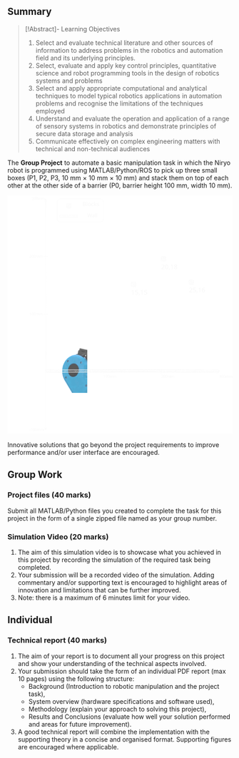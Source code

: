 
## Summary

> [!Abstract]- Learning Objectives
> 1. Select and evaluate technical literature and other sources of information to address problems in the robotics and automation field and its underlying principles.
> 2. Select, evaluate and apply key control principles, quantitative science and robot programming tools in the design of robotics systems and problems
> 3. Select and apply appropriate computational and analytical techniques to model typical robotics applications in automation problems and recognise the limitations of the techniques employed
> 4. Understand and evaluate the operation and application of a range of sensory systems in robotics and demonstrate principles of secure data storage and analysis
> 5. Communicate effectively on complex engineering matters with technical and non-technical audiences

The **Group Project** to automate a basic manipulation task in which the Niryo robot is programmed using MATLAB/Python/ROS to pick up three small boxes (P1, P2, P3, 10 mm × 10 mm × 10 mm) and stack them on top of each other at the other side of a barrier (P0, barrier height 100 mm, width 10 mm).

![Group 6 Layout](Group6Layout.svg)


Innovative solutions that go beyond the project requirements to improve performance and/or user interface are encouraged.

## Group Work

### Project files (40 marks)
Submit all MATLAB/Python files you created to complete the task for this project in the form of a single zipped file named as your group number.

### Simulation Video (20 marks)
1. The aim of this simulation video is to showcase what you achieved in this project by recording the simulation of the required task being completed.
2. Your submission will be a recorded video of the simulation. Adding commentary and/or supporting text is encouraged to highlight areas of innovation and limitations that can be further improved.
3. Note: there is a maximum of 6 minutes limit for your video.

## Individual

### Technical report (40 marks)

1. The aim of your report is to document all your progress on this project and show your understanding of the technical aspects involved.
2. Your submission should take the form of an individual PDF report (max 10 pages) using the following structure:
	- Background (Introduction to robotic manipulation and the project task),
	- System overview (hardware specifications and software used),
	- Methodology (explain your approach to solving this project),
	- Results and Conclusions (evaluate how well your solution performed and areas for future improvement). 
3. A good technical report will combine the implementation with the supporting theory in a concise and organised format. Supporting figures are encouraged where applicable.
